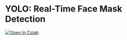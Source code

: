 # YOLO: Real-Time Face Mask Detection


[![Open In Colab](https://colab.research.google.com/assets/colab-badge.svg)](https://colab.research.google.com/drive/1Uz1xW3B4Thj40jUWmEQU6BCMcWhYnM4m)
